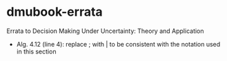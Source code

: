 # dmubook-errata
Errata to Decision Making Under Uncertainty: Theory and Application

* Alg. 4.12 (line 4): replace ; with | to be consistent with the notation used in this section

